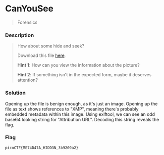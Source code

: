 # CanYouSee
> Forensics

### Description
> How about some hide and seek?
>
> Download this file [here](https://artifacts.picoctf.net/c_titan/128/unknown.zip).
>
> **Hint 1**: How can you view the information about the picture?
>
> **Hint 2**: If something isn't in the expected form, maybe it deserves attention?

### Solution
Opening up the file is benign enough, as it's just an image. Opening up the file as text shows references to "XMP", meaning there's probably embedded metadata within this image. Using exiftool, we can see an odd base64 looking string for "Attribution URL". Decoding this string reveals the flag.

### Flag
`picoCTF{ME74D47A_HIDD3N_3b9209a2}`
